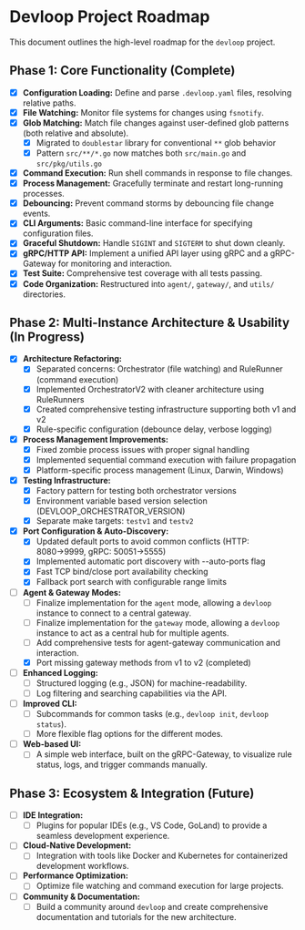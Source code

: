 # Devloop Project Roadmap

This document outlines the high-level roadmap for the `devloop` project.

## Phase 1: Core Functionality (Complete)

- [x] **Configuration Loading:** Define and parse `.devloop.yaml` files, resolving relative paths.
- [x] **File Watching:** Monitor file systems for changes using `fsnotify`.
- [x] **Glob Matching:** Match file changes against user-defined glob patterns (both relative and absolute).
  - [x] Migrated to `doublestar` library for conventional `**` glob behavior
  - [x] Pattern `src/**/*.go` now matches both `src/main.go` and `src/pkg/utils.go`
- [x] **Command Execution:** Run shell commands in response to file changes.
- [x] **Process Management:** Gracefully terminate and restart long-running processes.
- [x] **Debouncing:** Prevent command storms by debouncing file change events.
- [x] **CLI Arguments:** Basic command-line interface for specifying configuration files.
- [x] **Graceful Shutdown:** Handle `SIGINT` and `SIGTERM` to shut down cleanly.
- [x] **gRPC/HTTP API:** Implement a unified API layer using gRPC and a gRPC-Gateway for monitoring and interaction.
- [x] **Test Suite:** Comprehensive test coverage with all tests passing.
- [x] **Code Organization:** Restructured into `agent/`, `gateway/`, and `utils/` directories.

## Phase 2: Multi-Instance Architecture & Usability (In Progress)

- [x] **Architecture Refactoring:**
  - [x] Separated concerns: Orchestrator (file watching) and RuleRunner (command execution)
  - [x] Implemented OrchestratorV2 with cleaner architecture using RuleRunners
  - [x] Created comprehensive testing infrastructure supporting both v1 and v2
  - [x] Rule-specific configuration (debounce delay, verbose logging)
- [x] **Process Management Improvements:**
  - [x] Fixed zombie process issues with proper signal handling
  - [x] Implemented sequential command execution with failure propagation
  - [x] Platform-specific process management (Linux, Darwin, Windows)
- [x] **Testing Infrastructure:**
  - [x] Factory pattern for testing both orchestrator versions
  - [x] Environment variable based version selection (DEVLOOP_ORCHESTRATOR_VERSION)
  - [x] Separate make targets: `testv1` and `testv2`
- [x] **Port Configuration & Auto-Discovery:**
  - [x] Updated default ports to avoid common conflicts (HTTP: 8080→9999, gRPC: 50051→5555)
  - [x] Implemented automatic port discovery with --auto-ports flag
  - [x] Fast TCP bind/close port availability checking
  - [x] Fallback port search with configurable range limits
- [ ] **Agent & Gateway Modes:**
  - [ ] Finalize implementation for the `agent` mode, allowing a `devloop` instance to connect to a central gateway.
  - [ ] Finalize implementation for the `gateway` mode, allowing a `devloop` instance to act as a central hub for multiple agents.
  - [ ] Add comprehensive tests for agent-gateway communication and interaction.
  - [x] Port missing gateway methods from v1 to v2 (completed)
- [ ] **Enhanced Logging:**
  - [ ] Structured logging (e.g., JSON) for machine-readability.
  - [ ] Log filtering and searching capabilities via the API.
- [ ] **Improved CLI:**
  - [ ] Subcommands for common tasks (e.g., `devloop init`, `devloop status`).
  - [ ] More flexible flag options for the different modes.
- [ ] **Web-based UI:**
  - [ ] A simple web interface, built on the gRPC-Gateway, to visualize rule status, logs, and trigger commands manually.

## Phase 3: Ecosystem & Integration (Future)

- [ ] **IDE Integration:**
  - [ ] Plugins for popular IDEs (e.g., VS Code, GoLand) to provide a seamless development experience.
- [ ] **Cloud-Native Development:**
  - [ ] Integration with tools like Docker and Kubernetes for containerized development workflows.
- [ ] **Performance Optimization:**
  - [ ] Optimize file watching and command execution for large projects.
- [ ] **Community & Documentation:**
  - [ ] Build a community around `devloop` and create comprehensive documentation and tutorials for the new architecture.
